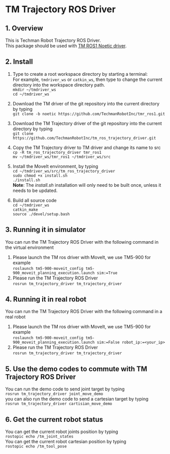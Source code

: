 # __TM Trajectory ROS Driver__


## __1. Overview__
This is Techman Robot Trajectory ROS Driver.<br/>
This package should be used with [TM ROS1 Noetic driver](https://github.com/TechmanRobotInc/tmr_ros1/tree/noetic).

## __2. Install__
1. Type to create a root workspace directory by starting a terminal:<br/>
For example, ``tmdriver_ws`` or ``catkin_ws``, then type to change the current directory into the workspace directory path.<br/>
``mkdir ~/tmdriver_ws``<br/>
``cd ~/tmdriver_ws``<br/>

2. Download the TM driver of the git repository into the current directory by typing<br/>
``git clone -b noetic https://github.com/TechmanRobotInc/tmr_ros1.git``<br/>

3. Download the TM Trajectory driver of the git repository into the current directory by typing<br/>
``git clone https://github.com/TechmanRobotInc/tm_ros_trajectory_driver.git``<br/>

4. Copy the TM Trajectory driver to TM driver and change its name to src<br/>
``cp -R tm_ros_trajectory_driver tmr_ros1``<br/>
``mv ~/tmdriver_ws/tmr_ros1 ~/tmdriver_ws/src``<br/>

5. Install the MoveIt environment, by typing<br/>
``cd ~/tmdriver_ws/src/tm_ros_trajectory_driver``<br/>
``sudo chmod +x install.sh``<br/>
``./install.sh``<br/>
**Note**: The _install.sh_ installation will only need to be built once, unless it needs to be updated.

6. Build all source code<br/>
``cd ~/tmdriver_ws``<br/>
``catkin_make``<br/>
``source ./devel/setup.bash``<br/>

## __3. Running it in simulator__
You can run the TM Trajectory ROS Driver with the following command in the virtual environment
1. Please launch the TM ros driver with MoveIt, we use TM5-900 for example<br/>
``roslaunch tm5-900-moveit_config tm5-900_moveit_planning_execution.launch sim:=True``<br/>
2. Please run the TM Trajectory ROS Driver<br/>
``rosrun tm_trajectory_driver tm_trajectory_driver``

## __4. Running it in real robot__
You can run the TM Trajectory ROS Driver with the following command in a real robot
1. Please launch the TM ros driver with MoveIt, we use TM5-900 for example<br/>
``roslaunch tm5-900-moveit_config tm5-900_moveit_planning_execution.launch sim:=False robot_ip:=<your_ip>``<br/>
2. Please run the TM Trajectory ROS Driver<br/>
``rosrun tm_trajectory_driver tm_trajectory_driver``<br/>

## __5. Use the demo codes to commute with TM Trajectory ROS Driver__
You can run the demo code to send joint target by typing<br/>
`` rosrun tm_trajectory_driver joint_move_demo ``<br/>
you can also run the demo code to send a cartesian target by typing<br/>
``rosrun tm_trajectory_driver cartisian_move_demo``<br/>
## __6. Get the current robot status__
You can get the current robot joints position by typing<br/>
`` rostopic echo /tm_joint_states ``<br/>
You can get the current robot cartesian position by typing<br/>
`` rostopic echo /tm_tool_pose ``<br/>
